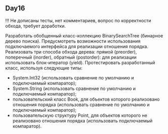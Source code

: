 Day16
---
!!! Не дописаны тесты, нет комментариев, вопрос по корректности обхода, требует доработки.

Разработать обобщенный класс-коллекцию BinarySearchTree (бинарное дерево поиска). 
Предусмотреть возможности использования подключаемого интерфейса для реализации отношения порядка. Реализовать три способа обхода дерева: прямой (preorder), поперечный (inorder), обратный (postorder): для реализации использовать блок-итератор (yield). Протестировать разработанный класс, используя следующие типы:
 *  System.Int32 (использовать сравнение по умолчанию и подключаемый компаратор);
 *  System.String (использовать сравнение по умолчанию и подключаемый компаратор);
 *  пользовательский класс Book, для объектов которого реализовано отношения порядка (использовать сравнение по умолчанию и подключаемый компаратор);
 *  пользовательскую структуру Point, для объектов которого не реализовано отношения порядка (использовать подключаемый компаратор).
